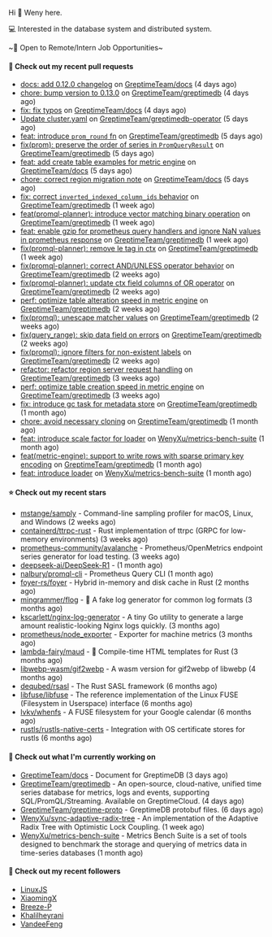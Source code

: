 Hi 👋 Weny here.

💻 Interested in the database system and distributed system.

~🍺 Open to Remote/Intern Job Opportunities~

#### 🔨 Check out my recent pull requests

- [docs: add 0.12.0 changelog](https://github.com/GreptimeTeam/docs/pull/1533) on [GreptimeTeam/docs](https://github.com/GreptimeTeam/docs) (4 days ago)
- [chore: bump version to 0.13.0](https://github.com/GreptimeTeam/greptimedb/pull/5611) on [GreptimeTeam/greptimedb](https://github.com/GreptimeTeam/greptimedb) (4 days ago)
- [fix: fix typos](https://github.com/GreptimeTeam/docs/pull/1528) on [GreptimeTeam/docs](https://github.com/GreptimeTeam/docs) (4 days ago)
- [Update cluster.yaml](https://github.com/GreptimeTeam/greptimedb-operator/pull/245) on [GreptimeTeam/greptimedb-operator](https://github.com/GreptimeTeam/greptimedb-operator) (5 days ago)
- [feat: introduce `prom_round` fn](https://github.com/GreptimeTeam/greptimedb/pull/5604) on [GreptimeTeam/greptimedb](https://github.com/GreptimeTeam/greptimedb) (5 days ago)
- [fix(prom): preserve the order of series in `PromQueryResult`](https://github.com/GreptimeTeam/greptimedb/pull/5601) on [GreptimeTeam/greptimedb](https://github.com/GreptimeTeam/greptimedb) (5 days ago)
- [feat: add create table examples for metric engine](https://github.com/GreptimeTeam/docs/pull/1522) on [GreptimeTeam/docs](https://github.com/GreptimeTeam/docs) (5 days ago)
- [chore: correct region migration note](https://github.com/GreptimeTeam/docs/pull/1520) on [GreptimeTeam/docs](https://github.com/GreptimeTeam/docs) (5 days ago)
- [fix: correct `inverted_indexed_column_ids` behavior](https://github.com/GreptimeTeam/greptimedb/pull/5586) on [GreptimeTeam/greptimedb](https://github.com/GreptimeTeam/greptimedb) (1 week ago)
- [feat(promql-planner): introduce vector matching binary operation](https://github.com/GreptimeTeam/greptimedb/pull/5578) on [GreptimeTeam/greptimedb](https://github.com/GreptimeTeam/greptimedb) (1 week ago)
- [feat: enable gzip for prometheus query handlers and ignore NaN values in prometheus response](https://github.com/GreptimeTeam/greptimedb/pull/5576) on [GreptimeTeam/greptimedb](https://github.com/GreptimeTeam/greptimedb) (1 week ago)
- [fix(promql-planner): remove le tag in ctx](https://github.com/GreptimeTeam/greptimedb/pull/5560) on [GreptimeTeam/greptimedb](https://github.com/GreptimeTeam/greptimedb) (1 week ago)
- [fix(promql-planner): correct AND/UNLESS operator behavior](https://github.com/GreptimeTeam/greptimedb/pull/5557) on [GreptimeTeam/greptimedb](https://github.com/GreptimeTeam/greptimedb) (2 weeks ago)
- [fix(promql-planner): update ctx field columns of OR operator](https://github.com/GreptimeTeam/greptimedb/pull/5556) on [GreptimeTeam/greptimedb](https://github.com/GreptimeTeam/greptimedb) (2 weeks ago)
- [perf: optimize table alteration speed in metric engine](https://github.com/GreptimeTeam/greptimedb/pull/5526) on [GreptimeTeam/greptimedb](https://github.com/GreptimeTeam/greptimedb) (2 weeks ago)
- [fix(promql): unescape matcher values](https://github.com/GreptimeTeam/greptimedb/pull/5521) on [GreptimeTeam/greptimedb](https://github.com/GreptimeTeam/greptimedb) (2 weeks ago)
- [fix(query_range): skip data field on errors](https://github.com/GreptimeTeam/greptimedb/pull/5520) on [GreptimeTeam/greptimedb](https://github.com/GreptimeTeam/greptimedb) (2 weeks ago)
- [fix(promql): ignore filters for non-existent labels](https://github.com/GreptimeTeam/greptimedb/pull/5519) on [GreptimeTeam/greptimedb](https://github.com/GreptimeTeam/greptimedb) (2 weeks ago)
- [refactor: refactor region server request handling](https://github.com/GreptimeTeam/greptimedb/pull/5504) on [GreptimeTeam/greptimedb](https://github.com/GreptimeTeam/greptimedb) (3 weeks ago)
- [perf: optimize table creation speed in metric engine](https://github.com/GreptimeTeam/greptimedb/pull/5503) on [GreptimeTeam/greptimedb](https://github.com/GreptimeTeam/greptimedb) (3 weeks ago)
- [fix: introduce gc task for metadata store](https://github.com/GreptimeTeam/greptimedb/pull/5461) on [GreptimeTeam/greptimedb](https://github.com/GreptimeTeam/greptimedb) (1 month ago)
- [chore: avoid necessary cloning](https://github.com/GreptimeTeam/greptimedb/pull/5454) on [GreptimeTeam/greptimedb](https://github.com/GreptimeTeam/greptimedb) (1 month ago)
- [feat: introduce scale factor for loader](https://github.com/WenyXu/metrics-bench-suite/pull/4) on [WenyXu/metrics-bench-suite](https://github.com/WenyXu/metrics-bench-suite) (1 month ago)
- [feat(metric-engine): support to write rows with sparse primary key encoding](https://github.com/GreptimeTeam/greptimedb/pull/5424) on [GreptimeTeam/greptimedb](https://github.com/GreptimeTeam/greptimedb) (1 month ago)
- [feat: introduce loader](https://github.com/WenyXu/metrics-bench-suite/pull/3) on [WenyXu/metrics-bench-suite](https://github.com/WenyXu/metrics-bench-suite) (1 month ago)

#### ⭐ Check out my recent stars

- [mstange/samply](https://github.com/mstange/samply) - Command-line sampling profiler for macOS, Linux, and Windows (2 weeks ago)
- [containerd/ttrpc-rust](https://github.com/containerd/ttrpc-rust) - Rust implementation of ttrpc (GRPC for low-memory environments) (3 weeks ago)
- [prometheus-community/avalanche](https://github.com/prometheus-community/avalanche) - Prometheus/OpenMetrics endpoint series generator for load testing. (3 weeks ago)
- [deepseek-ai/DeepSeek-R1](https://github.com/deepseek-ai/DeepSeek-R1) -  (1 month ago)
- [nalbury/promql-cli](https://github.com/nalbury/promql-cli) - Prometheus Query CLI (1 month ago)
- [foyer-rs/foyer](https://github.com/foyer-rs/foyer) - Hybrid in-memory and disk cache in Rust (2 months ago)
- [mingrammer/flog](https://github.com/mingrammer/flog) - :tophat: A fake log generator for common log formats (3 months ago)
- [kscarlett/nginx-log-generator](https://github.com/kscarlett/nginx-log-generator) - A tiny Go utility to generate a large amount realistic-looking Nginx logs quickly. (3 months ago)
- [prometheus/node_exporter](https://github.com/prometheus/node_exporter) - Exporter for machine metrics (3 months ago)
- [lambda-fairy/maud](https://github.com/lambda-fairy/maud) - :pencil: Compile-time HTML templates for Rust (3 months ago)
- [libwebp-wasm/gif2webp](https://github.com/libwebp-wasm/gif2webp) - A wasm version for gif2webp of libwebp (4 months ago)
- [dequbed/rsasl](https://github.com/dequbed/rsasl) - The Rust SASL framework (6 months ago)
- [libfuse/libfuse](https://github.com/libfuse/libfuse) - The reference implementation of the Linux FUSE (Filesystem in Userspace) interface (6 months ago)
- [lvkv/whenfs](https://github.com/lvkv/whenfs) - A FUSE filesystem for your Google calendar (6 months ago)
- [rustls/rustls-native-certs](https://github.com/rustls/rustls-native-certs) - Integration with OS certificate stores for rustls (6 months ago)

#### 👷 Check out what I'm currently working on

- [GreptimeTeam/docs](https://github.com/GreptimeTeam/docs) - Document for GreptimeDB (3 days ago)
- [GreptimeTeam/greptimedb](https://github.com/GreptimeTeam/greptimedb) - An open-source, cloud-native, unified time series database for metrics, logs and events, supporting SQL/PromQL/Streaming. Available on GreptimeCloud. (4 days ago)
- [GreptimeTeam/greptime-proto](https://github.com/GreptimeTeam/greptime-proto) - GreptimeDB protobuf files. (6 days ago)
- [WenyXu/sync-adaptive-radix-tree](https://github.com/WenyXu/sync-adaptive-radix-tree) - An implementation of the Adaptive Radix Tree with Optimistic Lock Coupling. (1 week ago)
- [WenyXu/metrics-bench-suite](https://github.com/WenyXu/metrics-bench-suite) - Metrics Bench Suite is a set of tools designed to benchmark the storage and querying of metrics data in time-series databases (1 month ago)

#### 👯 Check out my recent followers

- [LinuxJS](https://github.com/LinuxJS)
- [XiaomingX](https://github.com/XiaomingX)
- [Breeze-P](https://github.com/Breeze-P)
- [Khalilheyrani](https://github.com/Khalilheyrani)
- [VandeeFeng](https://github.com/VandeeFeng)


